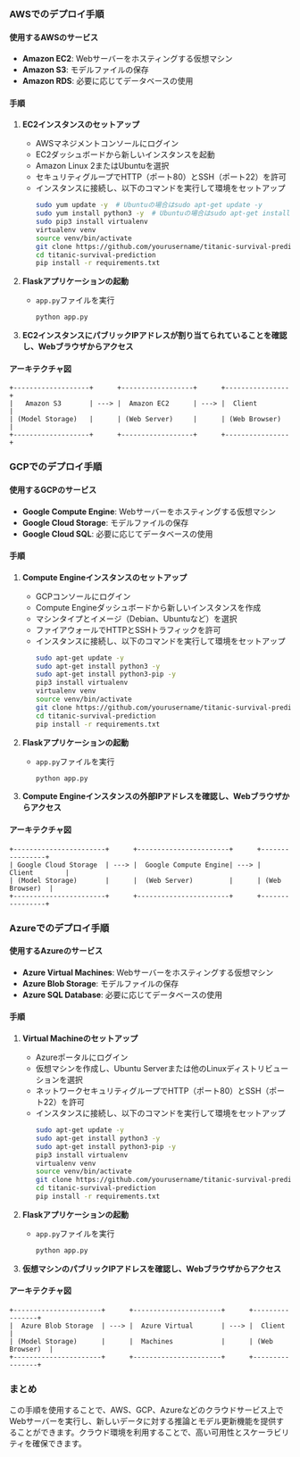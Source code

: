 
### AWSでのデプロイ手順
#### 使用するAWSのサービス
- **Amazon EC2**: Webサーバーをホスティングする仮想マシン
- **Amazon S3**: モデルファイルの保存
- **Amazon RDS**: 必要に応じてデータベースの使用

#### 手順
1. **EC2インスタンスのセットアップ**
   - AWSマネジメントコンソールにログイン
   - EC2ダッシュボードから新しいインスタンスを起動
   - Amazon Linux 2またはUbuntuを選択
   - セキュリティグループでHTTP（ポート80）とSSH（ポート22）を許可
   - インスタンスに接続し、以下のコマンドを実行して環境をセットアップ
     ```bash
     sudo yum update -y  # Ubuntuの場合はsudo apt-get update -y
     sudo yum install python3 -y  # Ubuntuの場合はsudo apt-get install python3 -y
     sudo pip3 install virtualenv
     virtualenv venv
     source venv/bin/activate
     git clone https://github.com/yourusername/titanic-survival-prediction.git
     cd titanic-survival-prediction
     pip install -r requirements.txt
     ```

2. **Flaskアプリケーションの起動**
   - `app.py`ファイルを実行
     ```bash
     python app.py
     ```

3. **EC2インスタンスにパブリックIPアドレスが割り当てられていることを確認し、Webブラウザからアクセス**

#### アーキテクチャ図
```plaintext
+-------------------+      +------------------+      +----------------+
|   Amazon S3       | ---> |  Amazon EC2      | ---> |  Client        |
| (Model Storage)   |      | (Web Server)     |      | (Web Browser)  |
+-------------------+      +------------------+      +----------------+
```

### GCPでのデプロイ手順
#### 使用するGCPのサービス
- **Google Compute Engine**: Webサーバーをホスティングする仮想マシン
- **Google Cloud Storage**: モデルファイルの保存
- **Google Cloud SQL**: 必要に応じてデータベースの使用

#### 手順
1. **Compute Engineインスタンスのセットアップ**
   - GCPコンソールにログイン
   - Compute Engineダッシュボードから新しいインスタンスを作成
   - マシンタイプとイメージ（Debian、Ubuntuなど）を選択
   - ファイアウォールでHTTPとSSHトラフィックを許可
   - インスタンスに接続し、以下のコマンドを実行して環境をセットアップ
     ```bash
     sudo apt-get update -y
     sudo apt-get install python3 -y
     sudo apt-get install python3-pip -y
     pip3 install virtualenv
     virtualenv venv
     source venv/bin/activate
     git clone https://github.com/yourusername/titanic-survival-prediction.git
     cd titanic-survival-prediction
     pip install -r requirements.txt
     ```

2. **Flaskアプリケーションの起動**
   - `app.py`ファイルを実行
     ```bash
     python app.py
     ```

3. **Compute Engineインスタンスの外部IPアドレスを確認し、Webブラウザからアクセス**

#### アーキテクチャ図
```plaintext
+-----------------------+      +-----------------------+      +----------------+
| Google Cloud Storage  | ---> |  Google Compute Engine| ---> |  Client        |
| (Model Storage)       |      |  (Web Server)         |      | (Web Browser)  |
+-----------------------+      +-----------------------+      +----------------+
```

### Azureでのデプロイ手順
#### 使用するAzureのサービス
- **Azure Virtual Machines**: Webサーバーをホスティングする仮想マシン
- **Azure Blob Storage**: モデルファイルの保存
- **Azure SQL Database**: 必要に応じてデータベースの使用

#### 手順
1. **Virtual Machineのセットアップ**
   - Azureポータルにログイン
   - 仮想マシンを作成し、Ubuntu Serverまたは他のLinuxディストリビューションを選択
   - ネットワークセキュリティグループでHTTP（ポート80）とSSH（ポート22）を許可
   - インスタンスに接続し、以下のコマンドを実行して環境をセットアップ
     ```bash
     sudo apt-get update -y
     sudo apt-get install python3 -y
     sudo apt-get install python3-pip -y
     pip3 install virtualenv
     virtualenv venv
     source venv/bin/activate
     git clone https://github.com/yourusername/titanic-survival-prediction.git
     cd titanic-survival-prediction
     pip install -r requirements.txt
     ```

2. **Flaskアプリケーションの起動**
   - `app.py`ファイルを実行
     ```bash
     python app.py
     ```

3. **仮想マシンのパブリックIPアドレスを確認し、Webブラウザからアクセス**

#### アーキテクチャ図
```plaintext
+----------------------+      +----------------------+      +----------------+
|  Azure Blob Storage  | ---> |  Azure Virtual       | ---> |  Client        |
| (Model Storage)      |      |  Machines            |      | (Web Browser)  |
+----------------------+      +----------------------+      +----------------+
```

### まとめ
この手順を使用することで、AWS、GCP、Azureなどのクラウドサービス上でWebサーバーを実行し、新しいデータに対する推論とモデル更新機能を提供することができます。クラウド環境を利用することで、高い可用性とスケーラビリティを確保できます。
